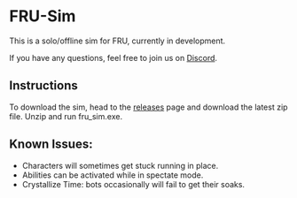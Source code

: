 # FRU-Sim

This is a solo/offline sim for FRU, currently in development.

If you have any questions, feel free to join us on [Discord](https://discord.gg/P9adFHADrX).


## Instructions
To download the sim, head to the ⁠[releases](https://github.com/WCGH/FRU-Sim/releases) page and download the latest zip file. Unzip and run fru_sim.exe.


## Known Issues:
- Characters will sometimes get stuck running in place.
- Abilities can be activated while in spectate mode.
- Crystallize Time: bots occasionally will fail to get their soaks.
